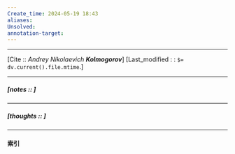 ```yaml
---
Create_time: 2024-05-19 18:43
aliases: 
Unsolved: 
annotation-target:
---
```


---
[Cite ::  _Andrey Nikolaevich **Kolmogorov**_]
[Last_modified : : `$= dv.current().file.mtime`.]


---
##### [notes ::   ]




---
##### [thoughts ::  ]


---
#### 索引
